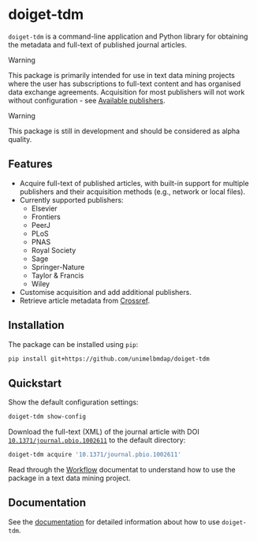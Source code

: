# doiget-tdm

`doiget-tdm` is a command-line application and Python library for obtaining the metadata and full-text of published journal articles.

> [!WARNING]
> This package is primarily intended for use in text data mining projects where the user has subscriptions to full-text content and has organised data exchange agreements.
> Acquisition for most publishers will not work without configuration - see [Available publishers](https://unimelbmdap.github.io/doiget-tdm/publishers/avail_publishers.html).

> [!WARNING]
> This package is still in development and should be considered as alpha quality.

## Features

* Acquire full-text of published articles, with built-in support for multiple publishers and their acquisition methods (e.g., network or local files).
* Currently supported publishers:
    * Elsevier
    * Frontiers
    * PeerJ
    * PLoS
    * PNAS
    * Royal Society
    * Sage
    * Springer-Nature
    * Taylor & Francis
    * Wiley
* Customise acquisition and add additional publishers.
* Retrieve article metadata from [Crossref](https://crossref.org).


## Installation

The package can be installed using `pip`:

```bash
pip install git+https://github.com/unimelbmdap/doiget-tdm
```

## Quickstart

Show the default configuration settings:

```bash
doiget-tdm show-config
```

Download the full-text (XML) of the journal article with DOI [`10.1371/journal.pbio.1002611`](https://doi.org/10.1371/journal.pbio.1002611) to the default directory:

```bash
doiget-tdm acquire '10.1371/journal.pbio.1002611'
```

Read through the [Workflow](https://unimelbmdap.github.io/doiget-tdm/workflow.html) documentat to understand how to use the package in a text data mining project.

## Documentation

See the [documentation](https://unimelbmdap.github.io/doiget-tdm/) for detailed information about how to use `doiget-tdm`.
